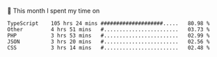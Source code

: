 📅 This month I spent my time on

<!--START_SECTION:waka-->

```text
TypeScript    105 hrs 24 mins ####################.....   80.98 %
Other         4 hrs 51 mins   #........................   03.73 %
PHP           3 hrs 53 mins   #........................   02.99 %
JSON          3 hrs 20 mins   #........................   02.56 %
CSS           3 hrs 14 mins   #........................   02.48 %
```

<!--END_SECTION:waka-->
